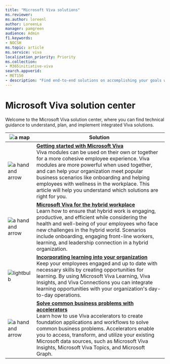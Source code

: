 ```yaml
---
title: "Microsoft Viva solutions"
ms.reviewer: 
ms.author: loreenl
author: LoreenLa
manager: pamgreen
audience: Admin
f1.keywords:
- NOCSH
ms.topic: article
ms.service: viva
localization_priority: Priority
ms.collection:  
- M365initiative-viva
search.appverid:
- MET150
- description: "Find end-to-end solutions on accomplishing your goals with  Microsoft Viva, the employee experience platform."
---
```


# Microsoft Viva solution center

Welcome to the Microsoft Viva solution center, where you can find technical guidance to understand, plan, and implement integrated Viva solutions.

| ![a map](https://docs.microsoft.com/office/media/icons/walkthrough-map-blue.png)          | Solution   |
| ------------- | ------------- |
| ![a hand and arrow](https://docs.microsoft.com/office/media/icons/get-started-blue.png)  | **[Getting started with Microsoft Viva](/viva/solutions/getting-started-with-microsoft-viva)** <br>Viva modules can be used on their own or together for a more cohesive employee experience. Viva modules are more powerful when used together, and can help your organization meet popular business scenarios like onboarding and helping employees with wellness in the workplace. This article will help you understand which solutions are right for you.   |
| ![a hand and arrow](https://docs.microsoft.com/office/media/icons/meeting.png)  | **[Microsoft Viva for the hybrid workplace](/viva/solutions/viva-for-the-hybrid-workplace)** <br>Learn how to ensure that hybrid work is engaging, productive, and efficient while considering the health and well-being of your employees who face new challenges in the hybrid world. Scenarios include onboarding, engaging front-line workers, learning, and leadership connection in a hybrid organization. |
| ![lightbulb](https://docs.microsoft.com/office/media/icons/lightbulb-idea-capture-blue.png)  | **[Incorporating learning into your organization](/viva/solutions/incorporate-learning)** <br>Keep your employees engaged and up to date with necessary skills by creating opportunities for learning. By using Microsoft Viva Learning, Viva Insights, and Viva Connections you can integrate learning opportunities with your organization's day-to-day operations. |
| ![a hand and arrow](https://docs.microsoft.com/office/media/icons/blocks-blue.png)  | **[Solve common business problems with accelerators](/viva/solutions/index)** <br>Learn  how to use Viva accelerators to create foundation applications and workflows to solve common business problems. Accelerators enable you to access, transform, and utilize your existing Microsoft data sources, such as Microsoft Viva Insights, Microsoft Viva Topics, and Microsoft Graph.  |


